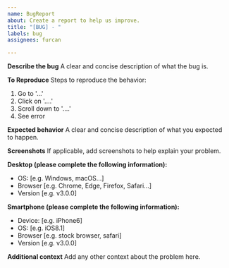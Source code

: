 ```yaml
---
name: BugReport
about: Create a report to help us improve.
title: "[BUG] - "
labels: bug
assignees: furcan

---
```


**Describe the bug**
A clear and concise description of what the bug is.

**To Reproduce**
Steps to reproduce the behavior:
1. Go to '...'
2. Click on '....'
3. Scroll down to '....'
4. See error

**Expected behavior**
A clear and concise description of what you expected to happen.

**Screenshots**
If applicable, add screenshots to help explain your problem.

**Desktop (please complete the following information):**
 - OS: [e.g. Windows, macOS...]
 - Browser [e.g. Chrome, Edge, Firefox, Safari...]
 - Version [e.g. v3.0.0]

**Smartphone (please complete the following information):**
 - Device: [e.g. iPhone6]
 - OS: [e.g. iOS8.1]
 - Browser [e.g. stock browser, safari]
 - Version [e.g. v3.0.0]

**Additional context**
Add any other context about the problem here.
